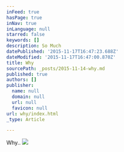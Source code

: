 ```yaml
---
inFeed: true
hasPage: true
inNav: true
inLanguage: null
starred: false
keywords: []
description: So Much
datePublished: '2015-11-17T16:47:23.688Z'
dateModified: '2015-11-17T16:47:00.870Z'
title: Why
sourcePath: _posts/2015-11-14-why.md
published: true
authors: []
publisher:
  name: null
  domain: null
  url: null
  favicon: null
url: why/index.html
_type: Article

---
```

Why..
![](https://the-grid-user-content.s3-us-west-2.amazonaws.com/1b3f9b1c-8973-48bb-adf3-91dfcabc8e62.jpg)
